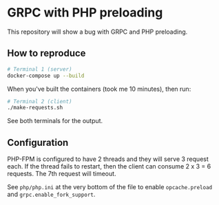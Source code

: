 # GRPC with PHP preloading

This repository will show a bug with GRPC and PHP preloading.

## How to reproduce

```bash
# Terminal 1 (server)
docker-compose up --build
```

When you've built the containers (took me 10 minutes), then run:
```bash
# Terminal 2 (client)
./make-requests.sh
```

See both terminals for the output.

## Configuration

PHP-FPM is configured to have 2 threads and they will serve 3 request each.
If the thread fails to restart, then the client can consume 2 x 3 = 6 requests. The
7th request will timeout.

See `php/php.ini` at the very bottom of the file to enable `opcache.preload`
and `grpc.enable_fork_support`.

